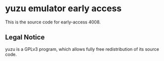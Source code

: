 yuzu emulator early access
=============

This is the source code for early-access 4008.

## Legal Notice

yuzu is a GPLv3 program, which allows fully free redistribution of its source code.